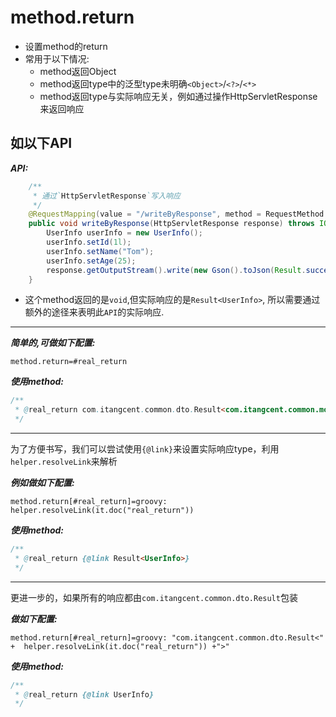 # method.return

- 设置method的return
- 常用于以下情况:
    - method返回Object
    - method返回type中的泛型type未明确`<Object>`/`<?>`/`<*>`
    - method返回type与实际响应无关，例如通过操作HttpServletResponse来返回响应

## 如以下API

***API:***

```java
    /**
     * 通过`HttpServletResponse`写入响应
     */
    @RequestMapping(value = "/writeByResponse", method = RequestMethod.GET)
    public void writeByResponse(HttpServletResponse response) throws IOException {
        UserInfo userInfo = new UserInfo();
        userInfo.setId(1l);
        userInfo.setName("Tom");
        userInfo.setAge(25);
        response.getOutputStream().write(new Gson().toJson(Result.success(userInfo)).getBytes(Charsets.UTF_8));
    }
```

- 这个method返回的是`void`,但实际响应的是`Result<UserInfo>`, 所以需要通过额外的途径来表明此`API`的实际响应.


---

***简单的,可做如下配置:***

```properties
method.return=#real_return
```

***使用method:***

```java
/**
 * @real_return com.itangcent.common.dto.Result<com.itangcent.common.model.UserInfo>
 */
```

---


为了方便书写，我们可以尝试使用`{@link}`来设置实际响应type，利用`helper.resolveLink`来解析

***例如做如下配置:***

```properties
method.return[#real_return]=groovy: helper.resolveLink(it.doc("real_return"))
```

***使用method:***

```java
/**
 * @real_return {@link Result<UserInfo>}
 */
```


---


更进一步的，如果所有的响应都由`com.itangcent.common.dto.Result`包装

***做如下配置:***

```properties
method.return[#real_return]=groovy: "com.itangcent.common.dto.Result<" +  helper.resolveLink(it.doc("real_return")) +">"
```

***使用method:***

```java
/**
 * @real_return {@link UserInfo}
 */
```